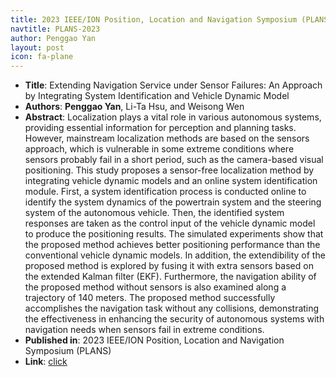 ```yaml
---
title: 2023 IEEE/ION Position, Location and Navigation Symposium (PLANS)
navtitle: PLANS-2023
author: Penggao Yan
layout: post
icon: fa-plane
---
```


- **Title**: Extending Navigation Service under Sensor Failures: An Approach by Integrating System Identification and Vehicle Dynamic Model
- **Authors**: **Penggao Yan**, Li-Ta Hsu, and Weisong Wen
- **Abstract**: Localization plays a vital role in various autonomous systems, providing essential information for perception and planning tasks. However, mainstream localization methods are based on the sensors approach, which is vulnerable in some extreme conditions where sensors probably fail in a short period, such as the camera-based visual positioning. This study proposes a sensor-free localization method by integrating vehicle dynamic models and an online system identification module. First, a system identification process is conducted online to identify the system dynamics of the powertrain system and the steering system of the autonomous vehicle. Then, the identified system responses are taken as the control input of the vehicle dynamic model to produce the positioning results. The simulated experiments show that the proposed method achieves better positioning performance than the conventional vehicle dynamic models. In addition, the extendibility of the proposed method is explored by fusing it with extra sensors based on the extended Kalman filter (EKF). Furthermore, the navigation ability of the proposed method without sensors is also examined along a trajectory of 140 meters. The proposed method successfully accomplishes the navigation task without any collisions, demonstrating the effectiveness in enhancing the security of autonomous systems with navigation needs when sensors fail in extreme conditions.
- **Published in**: 2023 IEEE/ION Position, Location and Navigation Symposium (PLANS)
- **Link**: [click](https://ieeexplore.ieee.org/abstract/document/10140089)
